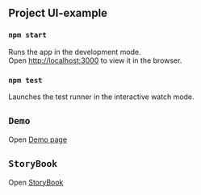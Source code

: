 ## Project UI-example

### `npm start`
Runs the app in the development mode.<br />
Open [http://localhost:3000](http://localhost:3000) to view it in the browser.

### `npm test`

Launches the test runner in the interactive watch mode.


## `Demo`
Open [Demo page](https://samogray.github.io/ui-example)

## `StoryBook`
Open [StoryBook](https://samogray.github.io/ui-example/ui/)